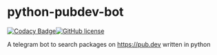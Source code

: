 # python-pubdev-bot 
[![Codacy Badge](https://app.codacy.com/project/badge/Grade/4e17a880cb6243388bbf83de1c82f7a5)](https://www.codacy.com/gh/Yash-Garg/python-pubdev-bot/dashboard?utm_source=github.com&amp;utm_medium=referral&amp;utm_content=Yash-Garg/python-pubdev-bot&amp;utm_campaign=Badge_Grade)[![GitHub license](https://img.shields.io/github/license/Yash-Garg/python-pubdev-bot)](https://github.com/Yash-Garg/python-pubdev-bot/blob/master/LICENSE)

A telegram bot to search packages on https://pub.dev written in python

